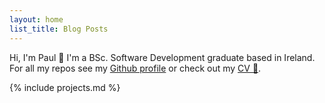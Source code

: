 ```yaml
---
layout: home
list_title: Blog Posts
---
```


Hi, I'm Paul 👋 I'm a BSc. Software Development graduate based in Ireland. For all my repos see my [Github profile](https://github.com/pskenny) or check out my [CV 📄](https://github.com/pskenny/pskenny.github.io/raw/master/assets/static/cv.pdf).

{% include projects.md %}
